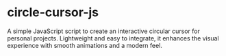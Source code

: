 # circle-cursor-js
A simple JavaScript script to create an interactive circular cursor for personal projects. Lightweight and easy to integrate, it enhances the visual experience with smooth animations and a modern feel.
